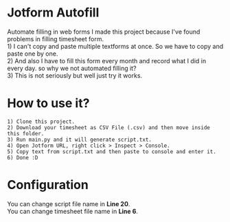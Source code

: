 # Jotform Autofill
Automate filling in web forms
    I made this project because I've found problems in filling timesheet form.</br>
    1) I can't copy and paste multiple textforms at once. So we have to copy and paste one by one.</br>
    2) And also I have to fill this form every month and record what I did in every day. so why we not automated filling it?</br>
    3) This is not seriously but well just try it works.<br/>

# How to use it?
    1) Clone this project.
    2) Download your timesheet as CSV File (.csv) and then move inside this folder.
    3) Run main.py and it will generate script.txt.
    4) Open Jotform URL, right click > Inspect > Console.
    5) Copy text from script.txt and then paste to console and enter it.
    6) Done :D

# Configuration
You can change script file name in <b>Line 20</b>.</br>
You can change timesheet file name in <b>Line 6</b>.</br>
